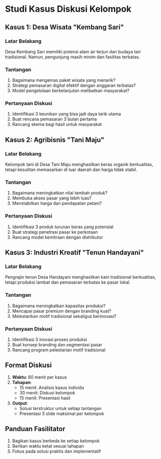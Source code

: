 # Studi Kasus Diskusi Kelompok

## Kasus 1: Desa Wisata "Kembang Sari"

### Latar Belakang

Desa Kembang Sari memiliki potensi alam air terjun dan budaya tari tradisional. Namun, pengunjung masih minim dan fasilitas terbatas.

### Tantangan

1. Bagaimana mengemas paket wisata yang menarik?
2. Strategi pemasaran digital efektif dengan anggaran terbatas?
3. Model pengelolaan berkelanjutan melibatkan masyarakat?

### Pertanyaan Diskusi

1. Identifikasi 3 keunikan yang bisa jadi daya tarik utama
2. Buat rencana pemasaran 3 bulan pertama
3. Rancang skema bagi hasil untuk masyarakat

## Kasus 2: Agribisnis "Tani Maju"

### Latar Belakang

Kelompok tani di Desa Tani Maju menghasilkan beras organik berkualitas, tetapi kesulitan memasarkan di luar daerah dan harga tidak stabil.

### Tantangan

1. Bagaimana meningkatkan nilai tambah produk?
2. Membuka akses pasar yang lebih luas?
3. Menstabilkan harga dan pendapatan petani?

### Pertanyaan Diskusi

1. Identifikasi 3 produk turunan beras yang potensial
2. Buat strategi penetrasi pasar ke perkotaan
3. Rancang model kemitraan dengan distributor

## Kasus 3: Industri Kreatif "Tenun Handayani"

### Latar Belakang

Pengrajin tenun Desa Handayani menghasilkan kain tradisional berkualitas, tetapi produksi lambat dan pemasaran terbatas ke pasar lokal.

### Tantangan

1. Bagaimana meningkatkan kapasitas produksi?
2. Mencapai pasar premium dengan branding kuat?
3. Melestarikan motif tradisional sekaligus berinovasi?

### Pertanyaan Diskusi

1. Identifikasi 3 inovasi proses produksi
2. Buat konsep branding dan segmentasi pasar
3. Rancang program pelestarian motif tradisional

## Format Diskusi

1. **Waktu**: 60 menit per kasus
2. **Tahapan**:
   - 15 menit: Analisis kasus individu
   - 30 menit: Diskusi kelompok
   - 15 menit: Presentasi hasil
3. **Output**:
   - Solusi terstruktur untuk setiap tantangan
   - Presentasi 3 slide maksimal per kelompok

## Panduan Fasilitator

1. Bagikan kasus berbeda ke setiap kelompok
2. Berikan waktu ketat sesuai tahapan
3. Fokus pada solusi praktis dan implementatif
